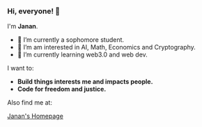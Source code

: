 ### Hi, everyone! 👋

I'm **Janan**.

- 🔭 I’m currently a sophomore student.
- 🌱 I’m am interested in AI, Math, Economics and Cryptography.
- 👯 I’m currently learning web3.0 and web dev.

I want to:
* **Build things interests me and impacts people.**
* **Code for freedom and justice.**

Also find me at:

[Janan's Homepage](Janan.notelet.so)

<!--
test github-flavored markdown
-->


